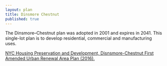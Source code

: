 ```yaml
---
layout: plan
title: Dinsmore Chestnut
published: true
---
```


The Dinsmore–Chestnut plan was adopted in 2001 and expires in 2041. This single-lot plan is to develop residential, commercial and manufacturing uses.

[NYC Housing Preservation and Development, Disnsmore-Chestnut First Amended Urban Renewal Area Plan (2016).](https://www.nyc.gov/assets/hpd/downloads/pdfs/services/dinsmore-chestnut-first-amended-urp.pdf)
